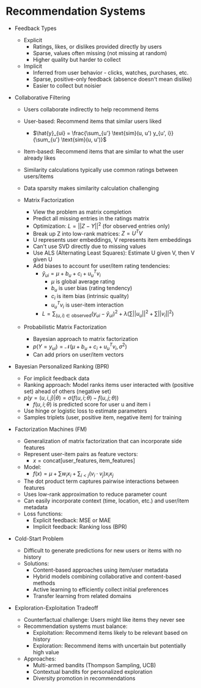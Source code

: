 # Recommendation Systems

-   Feedback Types
    -   Explicit
        -   Ratings, likes, or dislikes provided directly by users
        -   Sparse, values often missing (not missing at random)
        -   Higher quality but harder to collect
    -   Implicit
        -   Inferred from user behavior - clicks, watches, purchases, etc.
        -   Sparse, positive-only feedback (absence doesn't mean dislike)
        -   Easier to collect but noisier
        
-   Collaborative Filtering
    -   Users collaborate indirectly to help recommend items
    -   User-based: Recommend items that similar users liked
        -   $\hat{y}_{ui} = \frac{\sum_{u'} \text{sim}(u, u') y_{u', i}}{\sum_{u'} \text{sim}(u, u')}$
    -   Item-based: Recommend items that are similar to what the user already likes
    -   Similarity calculations typically use common ratings between users/items
    -   Data sparsity makes similarity calculation challenging
    
    -   Matrix Factorization
        -   View the problem as matrix completion
        -   Predict all missing entries in the ratings matrix
        -   Optimization: $L = ||Z - Y||^2$ (for observed entries only)
        -   Break up Z into low-rank matrices: $Z = U^TV$
        -   U represents user embeddings, V represents item embeddings
        -   Can't use SVD directly due to missing values
        -   Use ALS (Alternating Least Squares): Estimate U given V, then V given U
        -   Add biases to account for user/item rating tendencies:
            -   $\hat{y}_{ui} = \mu + b_u + c_i + u_u^T v_i$
                -   $\mu$ is global average rating
                -   $b_u$ is user bias (rating tendency)
                -   $c_i$ is item bias (intrinsic quality)
                -   $u_u^T v_i$ is user-item interaction
            -   $L = \sum_{(u,i) \in \text{observed}} (y_{ui} - \hat{y}_{ui})^2 + \lambda(\sum ||u_u||^2 + \sum ||v_i||^2)$
            
    -   Probabilistic Matrix Factorization
        -   Bayesian approach to matrix factorization
        -   $p(Y=y_{ui}) = \mathcal{N}(\mu + b_u + c_i + u_u^T v_i, \sigma^2)$
        -   Can add priors on user/item vectors

-   Bayesian Personalized Ranking (BPR)
    -   For implicit feedback data
    -   Ranking approach: Model ranks items user interacted with (positive set) ahead of others (negative set)
    -   $p(y = (u,i,j) | \theta) = \sigma(f(u,i;\theta) - f(u,j;\theta))$
        -   $f(u,i;\theta)$ is predicted score for user u and item i
    -   Use hinge or logistic loss to estimate parameters
    -   Samples triplets (user, positive item, negative item) for training

-   Factorization Machines (FM)
    -   Generalization of matrix factorization that can incorporate side features
    -   Represent user-item pairs as feature vectors:
        -   $x = \text{concat}[\text{user\_features}, \text{item\_features}]$
    -   Model:
        -   $f(x) = \mu + \sum w_i x_i + \sum_{i<j} (v_i \cdot v_j) x_i x_j$
    -   The dot product term captures pairwise interactions between features
    -   Uses low-rank approximation to reduce parameter count
    -   Can easily incorporate context (time, location, etc.) and user/item metadata
    -   Loss functions:
        -   Explicit feedback: MSE or MAE
        -   Implicit feedback: Ranking loss (BPR)

-   Cold-Start Problem
    -   Difficult to generate predictions for new users or items with no history
    -   Solutions:
        -   Content-based approaches using item/user metadata
        -   Hybrid models combining collaborative and content-based methods
        -   Active learning to efficiently collect initial preferences
        -   Transfer learning from related domains

-   Exploration-Exploitation Tradeoff
    -   Counterfactual challenge: Users might like items they never see
    -   Recommendation systems must balance:
        -   Exploitation: Recommend items likely to be relevant based on history
        -   Exploration: Recommend items with uncertain but potentially high value
    -   Approaches:
        -   Multi-armed bandits (Thompson Sampling, UCB)
        -   Contextual bandits for personalized exploration
        -   Diversity promotion in recommendations 
